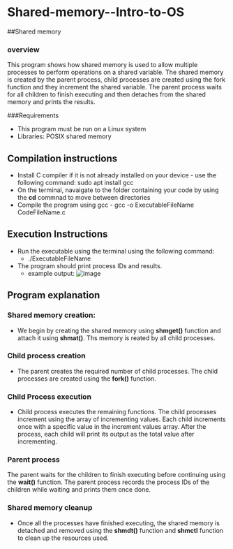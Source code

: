 # Shared-memory--Intro-to-OS

##Shared memory

### overview

This program shows how shared memory is used to allow multiple processes to perform operations on a shared variable. The shared memory is created by the parent process, child processes are created using the fork function and they increment the shared variable. The parent process waits for all children to finish executing and then detaches from the shared memory and prints the results. 

###Requirements

* This program must be run on a Linux system
* Libraries: POSIX shared memory

## Compilation instructions

* Install C compiler if it is not already installed on your device
      - use the following command:
        sudo apt install gcc
* On the terminal, navaigate to the folder containing your code by using the **cd** commnad to move between directories
* Compile the program using gcc
      - gcc -o ExecutableFileName CodeFileName.c

## Execution Instructions

* Run the executable using the terminal using the following command:
    - ./ExecutableFileName
* The program should print process IDs and results.
  - example output:
    ![image](https://github.com/user-attachments/assets/3ace0909-f28c-480f-8455-42014c5064f2)

## Program explanation

### Shared memory creation:
* We begin by creating the shared memory using **shmget()** function and attach it using **shmat()**. Ths memory is reated by all child processes.

### Child process creation
* The parent creates the required number of child processes. The child processes are created using the **fork()** function. 
### Child Process execution
* Child process executes the remaining functions. The child processes increment using the array of incrementing values. Each child increments once with a specific value in the increment values array. After the process, each child will print its output as the total value after incrementing. 

### Parent process
The parent waits for the children to finish executing before continuing using the **wait()** function. The parent process records the process IDs of the children while waiting and prints them once done.

### Shared memory cleanup
* Once all the processes have finished executing, the shared memory is detached and removed using the **shmdt()** function and **shmctl** function to clean up the resources used.
